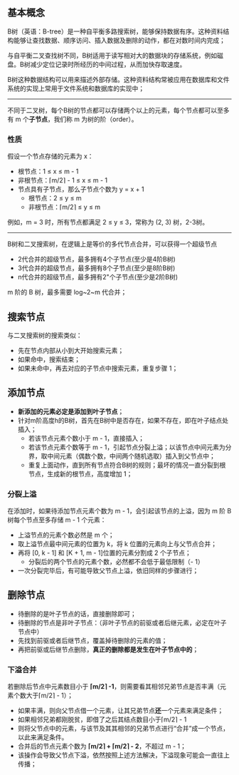 ## 基本概念

B树（英语：B-tree）是一种自平衡多路搜索树，能够保持数据有序。这种资料结构能够让查找数据、顺序访问、插入数据及删除的动作，都在对数时间内完成；

与自平衡二叉查找树不同，B树适用于读写相对大的数据块的存储系统，例如磁盘。B树减少定位记录时所经历的中间过程，从而加快存取速度。

B树这种数据结构可以用来描述外部存储。这种资料结构常被应用在数据库和文件系统的实现上常用于文件系统和数据库的实现中；

---

不同于二叉树，每个B树的节点都可以存储两个以上的元素，每个节点都可以至多有 m 个**子节点**，我们称 m 为树的阶（order）。

### 性质

假设一个节点存储的元素为 x：

+ 根节点：1 ≤ x ≤ m - 1
+ 非根节点：⌈m/2⌉ - 1 ≤ x ≤ m - 1
+ 节点具有子节点，那么子节点个数为 y = x + 1
  + 根节点：2 ≤ y ≤ m
  + 非根节点：⌈m/2⌉ ≤ y ≤ m

例如，m = 3 时，所有节点都满足 2 ≤ y ≤ 3，常称为 (2, 3) 树，2-3树。

---

B树和二叉搜索树，在逻辑上是等价的多代节点合并，可以获得一个超级节点

+ 2代合并的超级节点，最多拥有4个子节点(至少是4阶B树)
+ 3代合并的超级节点，最多拥有8个子节点(至少是8阶B树)
+ n代合并的超级节点，最多拥有2"个子节点(至少是2阶B树)

m 阶的 B 树，最多需要 log~2~m 代合并；

## 搜索节点

与二叉搜索树的搜索类似：

+ 先在节点内部从小到大开始搜索元素；
+ 如果命中，搜索结束；
+ 如果未命中，再去对应的子节点中搜索元素，重复步骤 1；

## 添加节点

+ **新添加的元素必定是添加到叶子节点**；
+ 针对m阶高度h的B树，首先在B树中是否存在，如果不存在，即在叶子结点处插入；
  + 若该节点元素个数小于 m - 1，直接插入；
  + 若该节点元素个数等于 m - 1，引起节点分裂上溢；以该节点中间元素为分界，取中间元素（偶数个数，中间两个随机选取）插入到父节点中；
  + 重复上面动作，直到所有节点符合B树的规则；最坏的情况一直分裂到根节点，生成新的根节点，高度增加 1；

### 分裂上溢

在添加时，如果待添加节点元素个数为 m - 1，会引起该节点的上溢，因为 m 阶 B 树每个节点至多存储 m - 1 个元素：

+ 上溢节点的元素个数必然是 m 个；
+ 取上溢节点最中间元素的位置为 k，将 k 位置的元素向上与父节点合并；
+ 再将 [0, k - 1] 和 [K + 1, m - 1]位置的元素分割成 2 个子节点；
  + 分裂后的两个节点的元素个数，必然都不会低于最低限制（- 1）
+ 一次分裂完毕后，有可能导致父节点上溢，依旧同样的步骤进行；

## 删除节点 

+ 待删除的是叶子节点的话，直接删除即可；
+  待删除的节点是非叶子节点：（非叶子节点的前驱或者后继元素，必定在叶子节点中）
  + 先找到前驱或者后继节点，覆盖掉待删除的元素的值；
  + 再把前驱或后继节点删除，**真正的删除都是发生在叶子节点中的**；

### 下溢合并

若删除后节点中元素数目小于 **⌈m/2⌉ -1**，则需要看其相邻兄弟节点是否丰满（元素个数大于⌈m/2⌉ - 1）；

+ 如果丰满，则向父节点借一个元素，让其兄弟节点**还**一个元素来满足条件；
+ 如果相邻兄弟都刚脱贫，即借了之后其结点数目小于⌈m/2⌉ - 1
+ 则将父节点中的元素，与该节及其其相邻的兄弟节点进行“合并”成一个节点，以此来满足条件。
+ 合并后的节点元素个数为  **⌈m/2⌉ + ⌈m/2⌉ - 2**，不超过 m - 1；
+ 该操作会导致父节点下溢，依然按照上述方法解决，下溢现象可能会一直往上传播；

